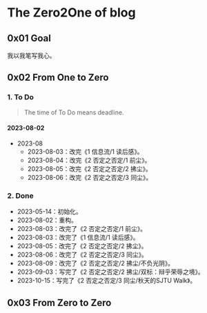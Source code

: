 # The Zero2One of blog

## 0x01 Goal

我以我笔写我心。

## 0x02 From One to Zero

### 1. To Do

> The time of To Do means deadline.

#### 2023-08-02

- 2023-08
  - 2023-08-03：改完《1 信息流/1 读后感》。
  - 2023-08-04：改完《2 否定之否定/1 前尘》。
  - 2023-08-05：改完《2 否定之否定/2 拂尘》。
  - 2023-08-06：改完《2 否定之否定/3 同尘》。

### 2. Done

- 2023-05-14：初始化。
- 2023-08-02：重构。
- 2023-08-03：改完了《2 否定之否定/1 前尘》。
- 2023-08-03：改完了《1 信息流/1 读后感》。
- 2023-08-05：改完了《2 否定之否定/2 拂尘》。
- 2023-08-06：改完了《2 否定之否定/3 同尘》。
- 2023-08-09：改完了《2 否定之否定/2 拂尘/不负光阴》。
- 2023-09-03：写完了《2 否定之否定/2 拂尘/双标：辩乎荣辱之境》。
- 2023-10-15：写完了《2 否定之否定/3 同尘/秋天的SJTU Walk》。

## 0x03 From Zero to Zero
